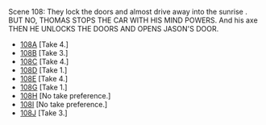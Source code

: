 Scene 108: They lock the doors and almost drive away into the sunrise . BUT NO, THOMAS STOPS THE CAR WITH HIS MIND POWERS. And his axe THEN HE UNLOCKS THE DOORS AND OPENS JASON'S DOOR.

* [108A](108A--Take04--.md) [Take 4.]
* [108B](108B--Take03--.md) [Take 3.]
* [108C](108C--Take04--.md) [Take 4.]
* [108D](108D--Take01--.md) [Take 1.]
* [108E](108E--Take04--.md) [Take 4.]
* [108G](108G--Take01--.md) [Take 1.]
* [108H](108H--NoPref.--.md) [No take preference.]
* [108I](108I--NoPref.--.md) [No take preference.]
* [108J](108J--Take03--.md) [Take 3.]
